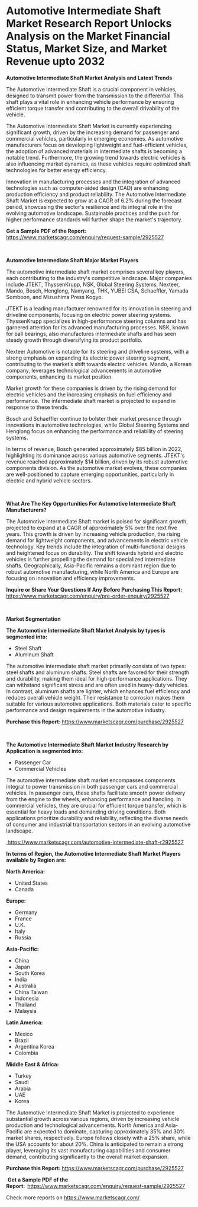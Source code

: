 <p><h1>Automotive Intermediate Shaft Market Research Report Unlocks Analysis on the Market Financial Status, Market Size, and Market Revenue upto 2032</h1></p><p><strong>Automotive Intermediate Shaft Market Analysis and Latest Trends</strong></p>
<p><p>The Automotive Intermediate Shaft is a crucial component in vehicles, designed to transmit power from the transmission to the differential. This shaft plays a vital role in enhancing vehicle performance by ensuring efficient torque transfer and contributing to the overall drivability of the vehicle. </p><p>The Automotive Intermediate Shaft Market is currently experiencing significant growth, driven by the increasing demand for passenger and commercial vehicles, particularly in emerging economies. As automotive manufacturers focus on developing lightweight and fuel-efficient vehicles, the adoption of advanced materials in intermediate shafts is becoming a notable trend. Furthermore, the growing trend towards electric vehicles is also influencing market dynamics, as these vehicles require optimized shaft technologies for better energy efficiency. </p><p>Innovation in manufacturing processes and the integration of advanced technologies such as computer-aided design (CAD) are enhancing production efficiency and product reliability. The Automotive Intermediate Shaft Market is expected to grow at a CAGR of 6.2% during the forecast period, showcasing the sector's resilience and its integral role in the evolving automotive landscape. Sustainable practices and the push for higher performance standards will further shape the market's trajectory.</p></p>
<p><strong>Get a Sample PDF of the Report:&nbsp;</strong> <a href="https://www.marketscagr.com/enquiry/request-sample/2925527?utm_campaign=2796&utm_medium=2&utm_source=Github&utm_content=ia&utm_term=12032025&utm_id=automotive-intermediate-shaft">https://www.marketscagr.com/enquiry/request-sample/2925527</a></p>
<p>&nbsp;</p>
<p><strong>Automotive Intermediate Shaft Major Market Players</strong></p>
<p><p>The automotive intermediate shaft market comprises several key players, each contributing to the industry's competitive landscape. Major companies include JTEKT, ThyssenKrupp, NSK, Global Steering Systems, Nexteer, Mando, Bosch, Henglong, Namyang, THK, YUBEI CSA, Schaeffler, Yamada Somboon, and Mizushima Press Kogyo. </p><p>JTEKT is a leading manufacturer renowned for its innovation in steering and driveline components, focusing on electric power steering systems. ThyssenKrupp specializes in high-performance steering columns and has garnered attention for its advanced manufacturing processes. NSK, known for ball bearings, also manufactures intermediate shafts and has seen steady growth through diversifying its product portfolio.</p><p>Nexteer Automotive is notable for its steering and driveline systems, with a strong emphasis on expanding its electric power steering segment, contributing to the market’s shift towards electric vehicles. Mando, a Korean company, leverages technological advancements in automotive components, enhancing its market position.</p><p>Market growth for these companies is driven by the rising demand for electric vehicles and the increasing emphasis on fuel efficiency and performance. The intermediate shaft market is projected to expand in response to these trends. </p><p>Bosch and Schaeffler continue to bolster their market presence through innovations in automotive technologies, while Global Steering Systems and Henglong focus on enhancing the performance and reliability of steering systems.</p><p>In terms of revenue, Bosch generated approximately $85 billion in 2022, highlighting its dominance across various automotive segments. JTEKT's revenue reached approximately $14 billion, driven by its robust automotive components division. As the automotive market evolves, these companies are well-positioned to capture emerging opportunities, particularly in electric and hybrid vehicle sectors.</p></p>
<p>&nbsp;</p>
<p><strong>What Are The Key Opportunities For Automotive Intermediate Shaft Manufacturers?</strong></p>
<p><p>The Automotive Intermediate Shaft market is poised for significant growth, projected to expand at a CAGR of approximately 5% over the next five years. This growth is driven by increasing vehicle production, the rising demand for lightweight components, and advancements in electric vehicle technology. Key trends include the integration of multi-functional designs and heightened focus on durability. The shift towards hybrid and electric vehicles is further propelling the demand for specialized intermediate shafts. Geographically, Asia-Pacific remains a dominant region due to robust automotive manufacturing, while North America and Europe are focusing on innovation and efficiency improvements.</p></p>
<p><strong>Inquire or Share Your Questions If Any Before Purchasing This Report:</strong> <a href="https://www.marketscagr.com/enquiry/pre-order-enquiry/2925527?utm_campaign=2796&utm_medium=2&utm_source=Github&utm_content=ia&utm_term=12032025&utm_id=automotive-intermediate-shaft">https://www.marketscagr.com/enquiry/pre-order-enquiry/2925527</a></p>
<p>&nbsp;</p>
<p><strong>Market Segmentation</strong></p>
<p><strong>The Automotive Intermediate Shaft Market Analysis by types is segmented into:</strong></p>
<p><ul><li>Steel Shaft</li><li>Aluminum Shaft</li></ul></p>
<p><p>The automotive intermediate shaft market primarily consists of two types: steel shafts and aluminum shafts. Steel shafts are favored for their strength and durability, making them ideal for high-performance applications. They can withstand significant stress and are often used in heavy-duty vehicles. In contrast, aluminum shafts are lighter, which enhances fuel efficiency and reduces overall vehicle weight. Their resistance to corrosion makes them suitable for various automotive applications. Both materials cater to specific performance and design requirements in the automotive industry.</p></p>
<p><strong>Purchase this Report:&nbsp;</strong><a href="https://www.marketscagr.com/purchase/2925527?utm_campaign=2796&utm_medium=2&utm_source=Github&utm_content=ia&utm_term=12032025&utm_id=automotive-intermediate-shaft">https://www.marketscagr.com/purchase/2925527</a></p>
<p>&nbsp;</p>
<p><strong>The Automotive Intermediate Shaft Market Industry Research by Application is segmented into:</strong></p>
<p><ul><li>Passenger Car</li><li>Commercial Vehicles</li></ul></p>
<p><p>The automotive intermediate shaft market encompasses components integral to power transmission in both passenger cars and commercial vehicles. In passenger cars, these shafts facilitate smooth power delivery from the engine to the wheels, enhancing performance and handling. In commercial vehicles, they are crucial for efficient torque transfer, which is essential for heavy loads and demanding driving conditions. Both applications prioritize durability and reliability, reflecting the diverse needs of consumer and industrial transportation sectors in an evolving automotive landscape.</p></p>
<p><a href="https://www.marketscagr.com/automotive-intermediate-shaft-r2925527?utm_campaign=2796&utm_medium=2&utm_source=Github&utm_content=ia&utm_term=12032025&utm_id=automotive-intermediate-shaft">&nbsp;https://www.marketscagr.com/automotive-intermediate-shaft-r2925527</a></p>
<p><strong>In terms of Region, the Automotive Intermediate Shaft Market Players available by Region are:</strong></p>
<p>
    <p> <strong> North America: </strong>
        <ul>
            <li>United States</li>
            <li>Canada</li>
        </ul>
        </p> 
    <p> <strong> Europe: </strong>
        <ul>
            <li>Germany</li>
            <li>France</li>
            <li>U.K.</li>
            <li>Italy</li>
            <li>Russia</li>
        </ul>
        </p> 
    <p> <strong> Asia-Pacific: </strong>
        <ul>
            <li>China</li>
            <li>Japan</li>
            <li>South Korea</li>
            <li>India</li>
            <li>Australia</li>
            <li>China Taiwan</li>
            <li>Indonesia</li>
            <li>Thailand</li>
            <li>Malaysia</li>
        </ul>
        </p> 
    <p> <strong> Latin America: </strong>
        <ul>
            <li>Mexico</li>
            <li>Brazil</li>
            <li>Argentina Korea</li>
            <li>Colombia</li>
        </ul>
        </p> 
    <p> <strong> Middle East & Africa: </strong>
        <ul>
            <li>Turkey</li>
            <li>Saudi</li>
            <li>Arabia</li>
            <li>UAE</li>
            <li>Korea</li>
        </ul>
    </p>
    </p>
<p><p>The Automotive Intermediate Shaft Market is projected to experience substantial growth across various regions, driven by increasing vehicle production and technological advancements. North America and Asia-Pacific are expected to dominate, capturing approximately 35% and 30% market shares, respectively. Europe follows closely with a 25% share, while the USA accounts for about 20%. China is anticipated to remain a strong player, leveraging its vast manufacturing capabilities and consumer demand, contributing significantly to the overall market expansion.</p></p>
<p><strong>Purchase this Report: </strong><a href="https://www.marketscagr.com/purchase/2925527?utm_campaign=2796&utm_medium=2&utm_source=Github&utm_content=ia&utm_term=12032025&utm_id=automotive-intermediate-shaft">https://www.marketscagr.com/purchase/2925527</a></p>
<p>&nbsp;<strong>Get a Sample PDF of the Report:&nbsp;&nbsp;</strong><a href="https://www.marketscagr.com/enquiry/request-sample/2925527?utm_campaign=2796&utm_medium=2&utm_source=Github&utm_content=ia&utm_term=12032025&utm_id=automotive-intermediate-shaft">https://www.marketscagr.com/enquiry/request-sample/2925527</a></p>
<p><strong></strong></p>
<p>Check more reports on <a href="https://www.marketscagr.com/?utm_campaign=2796&utm_medium=2&utm_source=Github&utm_content=ia&utm_term=12032025&utm_id=automotive-intermediate-shaft">https://www.marketscagr.com/</a></p>